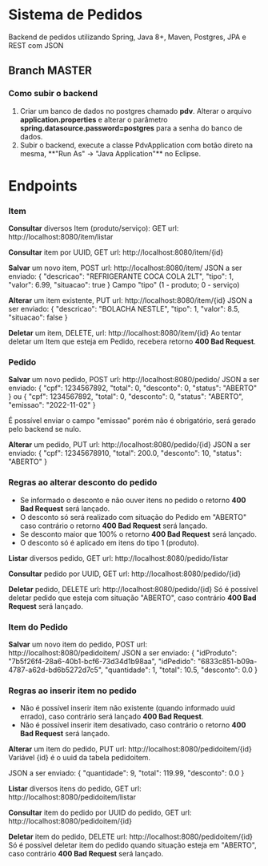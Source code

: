 # Sistema de Pedidos
Backend de pedidos utilizando Spring, Java 8+, Maven, Postgres, JPA e REST com JSON

## Branch MASTER

<h3>Como subir o backend</h3>

<ol>
    <li>Criar um banco de dados no postgres chamado <b>pdv</b>. Alterar o arquivo <b>application.properties</b> e alterar o parâmetro         <b>spring.datasource.password=postgres</b> para a senha do banco de dados.</li>
    <li>Subir o backend, execute a classe PdvApplication com botão direto na mesma, **"Run As" -> "Java Application"** no Eclipse.</li>
</ol>

# Endpoints

### Item

**Consultar** diversos Item (produto/serviço): 
GET url: http://localhost:8080/item/listar

**Consultar** item por UUID, GET url: http://localhost:8080/item/{id}

**Salvar** um novo item, POST url: http://localhost:8080/item/
JSON a ser enviado:
{
    "descricao": "REFRIGERANTE COCA COLA 2LT",
    "tipo": 1,
    "valor": 6.99,
    "situacao": true
}
Campo "tipo" (1 - produto; 0 - serviço)

**Alterar** um item existente, PUT url: http://localhost:8080/item/{id}
JSON a ser enviado:
{
    "descricao": "BOLACHA NESTLE",
    "tipo": 1,
    "valor": 8.5,
    "situacao": false
}

**Deletar** um item, DELETE, url: http://localhost:8080/item/{id}
Ao tentar deletar um Item que esteja em Pedido, recebera retorno **400 Bad Request**.

### Pedido
**Salvar** um novo pedido, POST url: http://localhost:8080/pedido/
JSON a ser enviado: 
{
    "cpf": 1234567892,
    "total": 0,
    "desconto": 0,
    "status": "ABERTO"
}
ou
{
    "cpf": 1234567892,
    "total": 0,
    "desconto": 0,
    "status": "ABERTO",
    "emissao": "2022-11-02"
}

É possível enviar o campo "emissao" porém não é obrigatório, será gerado pelo backend se nulo.

**Alterar** um pedido, PUT url: http://localhost:8080/pedido/{id}
JSON a ser enviado:
{
    "cpf": 12345678910,
    "total": 200.0,
    "desconto": 10,
    "status": "ABERTO"
}

<h3>Regras ao alterar desconto do pedido</h3>
<ul>
    <li>Se informado o desconto e não ouver itens no pedido o retorno <b>400 Bad Request</b> será lançado.</li>
    <li>O desconto só será realizado com situação do Pedido em "ABERTO" caso contrário o retorno <b>400 Bad Request</b> será lançado.</li>
    <li>Se desconto maior que 100% o retorno <b>400 Bad Request</b> será lançado.</li>
    <li>O desconto só é aplicado em itens do tipo 1 (produto).</li>
</ul>

**Listar** diversos pedido, GET url: http://localhost:8080/pedido/listar

**Consultar** pedido por UUID, GET url: http://localhost:8080/pedido/{id}

**Deletar** pedido, DELETE url: http://localhost:8080/pedido/{id}
Só é possível deletar pedido que esteja com situação "ABERTO", caso contrário **400 Bad Request** será lançado.

### Item do Pedido

**Salvar** um novo item do pedido, POST url: http://localhost:8080/pedidoitem/
JSON a ser enviado:
{
    "idProduto": "7b5f26f4-28a6-40b1-bcf6-73d34d1b98aa",
    "idPedido": "6833c851-b09a-4787-a62d-bd6b5272d7c5",
    "quantidade": 1,
    "total": 10.5,
    "desconto": 0.0
}

<h3>Regras ao inserir item no pedido</h3>
<ul>
    <li>Não é possível inserir item não existente (quando informado uuid errado), caso contrário será lançado <b>400 Bad Request</b>.</li>
    <li>Não é possível inserir item desativado, caso contrário o retorno <b>400 Bad Request</b> será lançado.</li>
</ul>

**Alterar** um item do pedido, PUT url: http://localhost:8080/pedidoitem/{id}
Variável {id} é o uuid da tabela pedidoitem.

JSON a ser enviado: 
{
    "quantidade": 9,
    "total": 119.99,
    "desconto": 0.0
}

**Listar** diversos itens do pedido, GET url: http://localhost:8080/pedidoitem/listar

**Consultar** item do pedido por UUID do pedido, GET url: http://localhost:8080/pedidoitem/{id}

**Deletar** item do pedido, DELETE url: http://localhost:8080/pedidoitem/{id}
Só é possível deletar item do pedido quando situação esteja em "ABERTO", caso contrário **400 Bad Request** será lançado.
